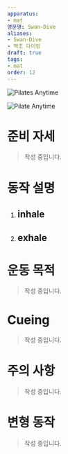 ```yaml
---
apparatus: 
- mat
영문명: Swan-Dive
aliases:
- Swan-Dive
- 백조 다이빙
draft: true
tags:
- mat
order: 12
---
```


![Pilates Anytime](https://youtu.be/KAotX1bDGps?si=RBfxtOyLaFdgVgzC)

![Pilate Anytime](https://youtu.be/mjZZ22GLcDc?si=bF4zn6zLOdfae_Wf)

# 준비 자세

> 작성 중입니다.

# 동작 설명

1. inhale
   -

2. exhale
   -

# 운동 목적

> 작성 중입니다.

# Cueing

> 작성 중입니다.

# 주의 사항

> 작성 중입니다.

# 변형 동작

> 작성 중입니다.
